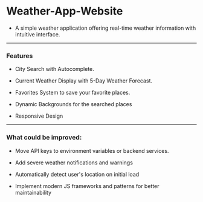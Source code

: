 # Weather-App-Website

- A simple weather application offering real-time weather information with intuitive interface.

---
### Features

- City Search with Autocomplete.

- Current Weather Display with 5-Day Weather Forecast.

- Favorites System to save your favorite places.

- Dynamic Backgrounds for the searched places

- Responsive Design
---

### What could be improved:

- Move API keys to environment variables or backend services.

- Add severe weather notifications and warnings

- Automatically detect user's location on initial load

- Implement modern JS frameworks and patterns for better maintainability
